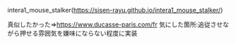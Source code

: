 intera1_mouse_stalker(https://sisen-rayu.github.io/intera1_mouse_stalker/)

真似したかった=>https://www.ducasse-paris.com/fr
気にした箇所:追従させながら押せる雰囲気を嫌味にならない程度に実装
